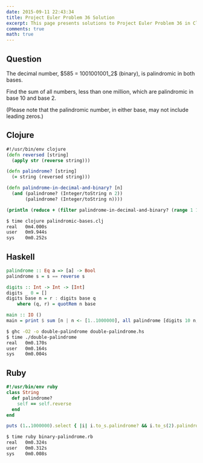 ```yaml
---
date: 2015-09-11 22:43:34
title: Project Euler Problem 36 Solution
excerpt: This page presents solutions to Project Euler Problem 36 in Clojure, Haskell and Ruby.
comments: true
math: true
---
```



## Question

<p>
The decimal number, $585 = 1001001001_2$ (binary), is palindromic in both bases.
</p>

<p>
Find the sum of all numbers, less than one million, which are palindromic in base 10 and base 2.
</p>

<p>
(Please note that the palindromic number, in either base, may not include leading zeros.)
</p>






## Clojure

```clojure
#!/usr/bin/env clojure
(defn reversed [string]
  (apply str (reverse string)))

(defn palindrome? [string]
  (= string (reversed string)))

(defn palindrome-in-decimal-and-binary? [n]
  (and (palindrome? (Integer/toString n 2))
       (palindrome? (Integer/toString n))))

(println (reduce + (filter palindrome-in-decimal-and-binary? (range 1 1000000))))
```


```bash
$ time clojure palindromic-bases.clj
real   0m4.000s
user   0m9.944s
sys    0m0.252s
```



## Haskell

```haskell
palindrome :: Eq a => [a] -> Bool
palindrome s = s == reverse s

digits :: Int -> Int -> [Int]
digits _ 0 = []
digits base n = r : digits base q
    where (q, r) = quotRem n base

main :: IO ()
main = print $ sum [n | n <- [1..1000000], all palindrome [digits 10 n, digits 2 n]]
```


```bash
$ ghc -O2 -o double-palindrome double-palindrome.hs
$ time ./double-palindrome
real   0m0.170s
user   0m0.164s
sys    0m0.004s
```



## Ruby

```ruby
#!/usr/bin/env ruby
class String
  def palindrome?
    self == self.reverse
  end
end

puts (1..1000000).select { |i| i.to_s.palindrome? && i.to_s(2).palindrome? }.reduce(:+)
```


```bash
$ time ruby binary-palindrome.rb
real   0m0.324s
user   0m0.312s
sys    0m0.008s
```


